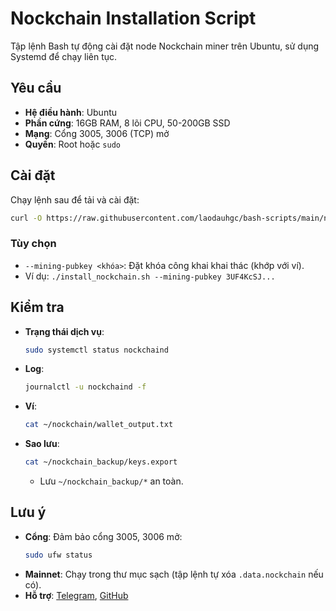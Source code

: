 # Nockchain Installation Script

Tập lệnh Bash tự động cài đặt node Nockchain miner trên Ubuntu, sử dụng Systemd để chạy liên tục.

## Yêu cầu
- **Hệ điều hành**: Ubuntu
- **Phần cứng**: 16GB RAM, 8 lõi CPU, 50-200GB SSD
- **Mạng**: Cổng 3005, 3006 (TCP) mở
- **Quyền**: Root hoặc `sudo`

## Cài đặt
Chạy lệnh sau để tải và cài đặt:
```bash
curl -O https://raw.githubusercontent.com/laodauhgc/bash-scripts/main/nockchain/install_nockchain.sh && chmod +x install_nockchain.sh && ./install_nockchain.sh
```

### Tùy chọn
- `--mining-pubkey <khóa>`: Đặt khóa công khai khai thác (khớp với ví).
- Ví dụ: `./install_nockchain.sh --mining-pubkey 3UF4KcSJ...`

## Kiểm tra
- **Trạng thái dịch vụ**:
  ```bash
  sudo systemctl status nockchaind
  ```
- **Log**:
  ```bash
  journalctl -u nockchaind -f
  ```
- **Ví**:
  ```bash
  cat ~/nockchain/wallet_output.txt
  ```
- **Sao lưu**:
  ```bash
  cat ~/nockchain_backup/keys.export
  ```
  - Lưu `~/nockchain_backup/*` an toàn.

## Lưu ý
- **Cổng**: Đảm bảo cổng 3005, 3006 mở:
  ```bash
  sudo ufw status
  ```
- **Mainnet**: Chạy trong thư mục sạch (tập lệnh tự xóa `.data.nockchain` nếu có).
- **Hỗ trợ**: [Telegram](https://t.me/nockchainproject), [GitHub](https://github.com/zorp-corp/nockchain)

